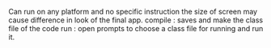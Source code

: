 Can run on any platform and no specific instruction the size of screen may cause difference in look of the final app.
compile : saves and make the class file of the code
run : open prompts to choose a class file for running and run it.

